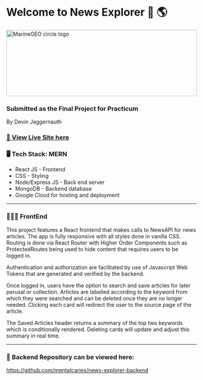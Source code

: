 # Welcome to News Explorer 📰 🌎
<img src="https://images.unsplash.com/photo-1476304884326-cd2c88572c5f?ixlib=rb-1.2.1&ixid=MnwxMjA3fDB8MHxwaG90by1wYWdlfHx8fGVufDB8fHx8&auto=format&fit=crop&w=2669&q=80" alt="MarineGEO circle logo" style="height: 175px; width:100%; object-fit: cover"/>

### Submitted as the Final Project for Practicum
By Devin Jaggernauth

### <a href="https://newsxp.students.nomoreparties.sbs/" target="_blank">👀 View Live Site here</a>


### 🖥 Tech Stack: MERN
- React JS - Frontend
- CSS - Styling
- Node/Express JS - Back end server
- MongoDB - Backend database
- Google Cloud for hosting and deployment

---
### 🧑🏽‍💻 FrontEnd

This project features a React frontend that makes calls to NewsAPI for news articles. The app is fully responsive with all styles done in vanilla CSS. Routing is done via React Router with Higher Order Components such as ProtectedRoutes being used to hide content that requires users to be logged in.

Authentication and authorization are facilitated by use of Javascript Web Tokens that are generated and verified by the backend.

Once logged in, users have the option to search and save articles for later perusal or collection. Articles are labelled according to the keyword from which they were searched and can be deleted once they are no longer needed. Clicking each card will redirect the user to the source page of the article.

The Saved Articles header returns a summary of the top two keywords which is conditionally rendered. Deleting cards will update and adjust this summary in real time.

---

### 🥭 Backend Repository can be viewed here:
https://github.com/mentalcaries/news-explorer-backend
